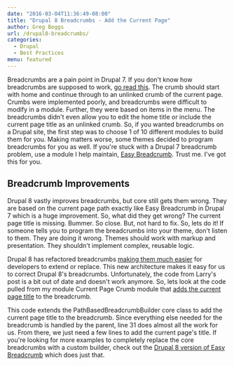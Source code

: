 ```yaml
---
date: "2016-03-04T11:36:49-08:00"
title: "Drupal 8 Breadcrumbs - Add the Current Page"
author: Greg Boggs
url: /drupal8-breadcrumbs/
categories:
  - Drupal
  - Best Practices
menu: featured
---
```

Breadcrumbs are a pain point in Drupal 7. If you don't know how breadcrumbs are supposed to work, [go read this](https://www.nngroup.com/articles/breadcrumb-navigation-useful/). The crumb should start with home and continue through to an unlinked crumb of the current page. Crumbs were implemented poorly, and breadcrumbs were difficult to modify in a module. Further, they were based on items in the menu. The breadcrumbs didn't even allow you to edit the home title or include the current page title as an unlinked crumb. So, if you wanted breadcrumbs on a Drupal site, the first step was to choose 1 of 10 different modules to build them for you. Making matters worse, some themes decided to program breadcrumbs for you as well. If you're stuck with a Drupal 7 breadcrumb problem, use a module I help maintain, [Easy Breadcrumb](https://www.drupal.org/project/easy_breadcrumb). Trust me. I've got this for you.

## Breadcrumb Improvements

 Drupal 8 vastly improves breadcrumbs, but core still gets them wrong. They are based on the current page path exactly like Easy Breadcrumb in Drupal 7 which is a huge improvement. So, what did they get wrong? The current page title is missing. Bummer. So close. But, not hard to fix. So, lets do it! If someone tells you to program the breadcrumbs into your theme, don't listen to them. They are doing it wrong. Themes should work with markup and presentation. They shouldn't implement complex, reusable logic. 
 
 Drupal 8 has refactored breadcrumbs [making them much easier](https://www.palantir.net/blog/d8ftw-breadcrumbs-work) for developers to extend or replace. This new architecture makes it easy for us to correct Drupal 8's breadcrumbs. Unfortunately, the code from Larry's post is a bit out of date and doesn't work anymore. So, lets look at the code pulled from my module Current Page Crumb module that [adds the current page title](https://www.drupal.org/sandbox/gregboggs/2664958) to the breadcrumb.
 
 <script src="https://gist.github.com/Greg-Boggs/2338e65e6e60b8812ed7.js"></script>
 
 This code extends the PathBasedBreadcrumbBuilder core class to add the current page title to the breadcrumb. Since everything else needed for the breadcrumb is handled by the parent, line 31 does almost all the work for us. From there, we just need a few lines to add the current page's title. If you're looking for more examples to completely replace the core breadcrumbs with a custom builder, check out the [Drupal 8 version of Easy Breadcrumb](https://github.com/Greg-Boggs/easy_breadcrumb) which does just that.